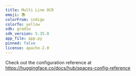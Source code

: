 ```yaml
---
title: Multi Line OCR
emoji: 📚
colorFrom: indigo
colorTo: yellow
sdk: gradio
sdk_version: 5.35.0
app_file: app.py
pinned: false
license: apache-2.0
---
```


Check out the configuration reference at https://huggingface.co/docs/hub/spaces-config-reference
